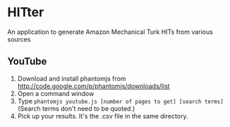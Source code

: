 HITter
======
An application to generate Amazon Mechanical Turk HITs from various sources

YouTube
-------
 1. Download and install phantomjs from http://code.google.com/p/phantomjs/downloads/list
 2. Open a command window
 3. Type `phantomjs youtube.js [number of pages to get] [search terms]` (Search terms don't need to be quoted.)
 4. Pick up your results. It's the .csv file in the same directory.